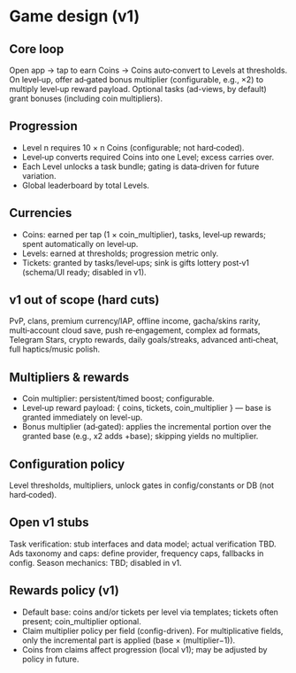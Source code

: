 # Game design (v1)

## Core loop
Open app → tap to earn Coins → Coins auto‑convert to Levels at thresholds.
On level‑up, offer ad‑gated bonus multiplier (configurable, e.g., ×2) to multiply level‑up reward payload.
Optional tasks (ad-views, by default) grant bonuses (including coin multipliers).

## Progression
- Level n requires 10 × n Coins (configurable; not hard‑coded).
- Level‑up converts required Coins into one Level; excess carries over.
- Each Level unlocks a task bundle; gating is data‑driven for future variation.
- Global leaderboard by total Levels.

## Currencies
- Coins: earned per tap (1 × coin_multiplier), tasks, level‑up rewards; spent automatically on level‑up.
- Levels: earned at thresholds; progression metric only.
- Tickets: granted by tasks/level‑ups; sink is gifts lottery post‑v1 (schema/UI ready; disabled in v1).

## v1 out of scope (hard cuts)
PvP, clans, premium currency/IAP, offline income, gacha/skins rarity, multi‑account cloud save, push re‑engagement,
complex ad formats, Telegram Stars, crypto rewards, daily goals/streaks, advanced anti‑cheat, full haptics/music polish.

## Multipliers & rewards
- Coin multiplier: persistent/timed boost; configurable.
- Level‑up reward payload: { coins, tickets, coin_multiplier } — base is granted immediately on level-up.
- Bonus multiplier (ad‑gated): applies the incremental portion over the granted base (e.g., x2 adds +base); skipping yields no multiplier.

## Configuration policy
Level thresholds, multipliers, unlock gates in config/constants or DB (not hard‑coded).

## Open v1 stubs
Task verification: stub interfaces and data model; actual verification TBD.
Ads taxonomy and caps: define provider, frequency caps, fallbacks in config.
Season mechanics: TBD; disabled in v1.


## Rewards policy (v1)
- Default base: coins and/or tickets per level via templates; tickets often present; coin_multiplier optional.
- Claim multiplier policy per field (config-driven). For multiplicative fields, only the incremental part is applied (base × (multiplier−1)).
- Coins from claims affect progression (local v1); may be adjusted by policy in future.
